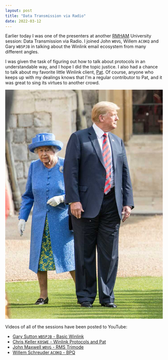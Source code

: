 ```yaml
---
layout: post
title: "Data Transmission via Radio"
date: 2022-03-12
---
```


Earlier today I was one of the presenters at another [RMHAM](https://www.rmham.org/) University
session: Data Transmission via Radio. I joined John `W0VG`, Willem `AC0KQ` and Gary `WB5PJB` in
talking about the Winlink email ecosystem from many different angles.

I was given the task of figuring out how to talk about protocols in an understandable way, and I
hope I did the topic justice. I also had a chance to talk about my favorite little Winlink client,
[Pat](https://getpat.io). Of course, anyone who keeps up with my dealings knows that I'm a regular
contributor to Pat, and it was great to sing its virtues to another crowd.

![Donald Trump standing in front of Queen Elizabeth II](/assets/queen-elizabeth-donald-trump.jpg)

Videos of all of the sessions have been posted to YouTube:

- [Gary Sutton `WB5PJB` - Basic Winlink](https://www.youtube.com/watch?v=RDUPjlm1LSs)
- [Chris Keller `K0SWE` - Winlink Protocols and Pat](https://www.youtube.com/watch?v=oiqAAfBgPCo)
- [John Maxwell `W0VG` - RMS Trimode](https://www.youtube.com/watch?v=iLtap7mNnyU)
- [Willem Schreuder `AC0KQ` - BPQ](https://www.youtube.com/watch?v=LCItApXlPPo)
